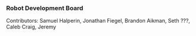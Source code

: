 ### Robot Development Board

Contributors: Samuel Halperin, Jonathan Fiegel, Brandon Aikman, Seth ???, Caleb Craig, Jeremy